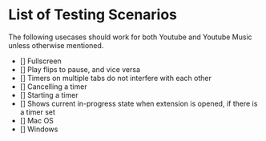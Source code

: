 # List of Testing Scenarios

The following usecases should work for both Youtube and Youtube Music unless otherwise mentioned.

- [] Fullscreen
- [] Play flips to pause, and vice versa
- [] Timers on multiple tabs do not interfere with each other
- [] Cancelling a timer
- [] Starting a timer
- [] Shows current in-progress state when extension is opened, if there is a timer set
- [] Mac OS
- [] Windows